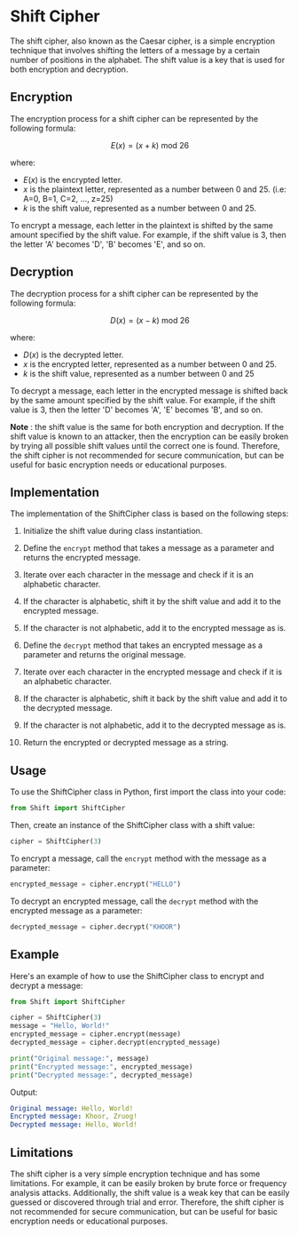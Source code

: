 <script src='https://cdnjs.cloudflare.com/ajax/libs/mathjax/2.7.4/MathJax.js?config=default'></script>

# Shift Cipher

The shift cipher, also known as the Caesar cipher, is a simple encryption technique that involves shifting the letters of a message by a certain number of positions in the alphabet. The shift value is a key that is used for both encryption and decryption.

## Encryption
The encryption process for a shift cipher can be represented by the following formula:

$$E(x) = (x + k) \ \text{mod} \ 26$$

where:
- $E(x)$ is the encrypted letter.
- $x$ is the plaintext letter, represented as a number between 0 and 25. (i.e: A=0, B=1, C=2, ..., z=25)
- $k$ is the shift value, represented as a number between 0 and 25.

To encrypt a message, each letter in the plaintext is shifted by the same amount specified by the shift value. For example, if the shift value is 3, then the letter 'A' becomes 'D', 'B' becomes 'E', and so on.

## Decryption
The decryption process for a shift cipher can be represented by the following formula:

$$D(x) = (x - k) \ \text{mod} \ 26$$

where:
- $D(x)$ is the decrypted letter.
- $x$ is the encrypted letter, represented as a number between 0 and 25.
- $k$ is the shift value, represented as a number between 0 and 25

To decrypt a message, each letter in the encrypted message is shifted back by the same amount specified by the shift value. For example, if the shift value is 3, then the letter 'D' becomes 'A', 'E' becomes 'B', and so on.

**Note** : the shift value is the same for both encryption and decryption. If the shift value is known to an attacker, then the encryption can be easily broken by trying all possible shift values until the correct one is found. Therefore, the shift cipher is not recommended for secure communication, but can be useful for basic encryption needs or educational purposes.

## Implementation
The implementation of the ShiftCipher class is based on the following steps:

1. Initialize the shift value during class instantiation.

2. Define the `encrypt` method that takes a message as a parameter and returns the encrypted message.

3. Iterate over each character in the message and check if it is an alphabetic character.
4. If the character is alphabetic, shift it by the shift value and add it to the encrypted message.
5. If the character is not alphabetic, add it to the encrypted message as is.
6. Define the `decrypt` method that takes an encrypted message as a parameter and returns the original message.
7. Iterate over each character in the encrypted message and check if it is an alphabetic character.
8. If the character is alphabetic, shift it back by the shift value and add it to the decrypted message.
9. If the character is not alphabetic, add it to the decrypted message as is.
10. Return the encrypted or decrypted message as a string.


## Usage
To use the ShiftCipher class in Python, first import the class into your code:

```python
from Shift import ShiftCipher
```

Then, create an instance of the ShiftCipher class with a shift value:

```python
cipher = ShiftCipher(3)
```

To encrypt a message, call the `encrypt` method with the message as a parameter:

```python
encrypted_message = cipher.encrypt("HELLO")
```

To decrypt an encrypted message, call the `decrypt` method with the encrypted message as a parameter:

```python
decrypted_message = cipher.decrypt("KHOOR")
```

## Example
Here's an example of how to use the ShiftCipher class to encrypt and decrypt a message:

```python
from Shift import ShiftCipher

cipher = ShiftCipher(3)
message = "Hello, World!"
encrypted_message = cipher.encrypt(message)
decrypted_message = cipher.decrypt(encrypted_message)

print("Original message:", message)
print("Encrypted message:", encrypted_message)
print("Decrypted message:", decrypted_message)
```

Output:

```yaml
Original message: Hello, World!
Encrypted message: Khoor, Zruog!
Decrypted message: Hello, World!
```

## Limitations
The shift cipher is a very simple encryption technique and has some limitations. For example, it can be easily broken by brute force or frequency analysis attacks. Additionally, the shift value is a weak key that can be easily guessed or discovered through trial and error. Therefore, the shift cipher is not recommended for secure communication, but can be useful for basic encryption needs or educational purposes.

